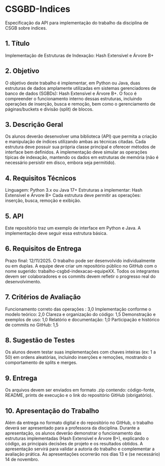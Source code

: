 # CSGBD-Indices
Especificação da API para implementação do trabalho da disciplina de CSGB sobre índices.

## 1. Título
Implementação de Estruturas de Indexação: Hash Extensível e Árvore B+
## 2. Objetivo
O objetivo deste trabalho é implementar, em Python ou Java, duas estruturas de dados amplamente utilizadas em sistemas gerenciadores de banco de dados (SGBDs): Hash Extensível e Árvore B+. O foco é compreender o funcionamento interno dessas estruturas, incluindo operações de inserção, busca e remoção, bem como o gerenciamento de páginas/buckets e divisão (split) de blocos.
## 3. Descrição Geral
Os alunos deverão desenvolver uma biblioteca (API) que permita a criação e manipulação de índices utilizando ambas as técnicas citadas. Cada estrutura deve possuir sua própria classe principal e oferecer métodos de interface bem definidos. A implementação deve simular as operações típicas de indexação, mantendo os dados em estruturas de memória (não é necessário persistir em disco, embora seja permitido).
## 4. Requisitos Técnicos
Linguagem: Python 3.x ou Java 17+
Estruturas a implementar: Hash Extensível e Árvore B+
Cada estrutura deve permitir as operações: inserção, busca, remoção e exibição.

## 5. API
Este repositório traz um exemplo de interface em Python e Java. A implementação deve seguir essa estrutura básica.

## 6. Requisitos de Entrega
Prazo final: 12/11/2025.
O trabalho pode ser desenvolvido individualmente ou em duplas.
A equipe deve criar um repositório público no GitHub com o nome sugerido: trabalho-csgbd-indexacao-equipeXX.
Todos os integrantes devem ser colaboradores e os commits devem refletir o progresso real do desenvolvimento.
## 7. Critérios de Avaliação
Funcionamento correto das operações : 3,0
Implementação conforme o modelo teórico: 2,0
Clareza e organização do código: 1,5
Demonstração e exemplos de uso: 1,0
Relatório e documentação: 1,0
Participação e histórico de commits no GitHub: 1,5

## 8. Sugestão de Testes
Os alunos devem testar suas implementações com chaves inteiras (ex: 1 a 50) em ordens aleatórias, incluindo inserções e remoções, mostrando o comportamento de splits e merges.

## 9. Entrega
Os arquivos devem ser enviados em formato .zip contendo: código-fonte, README, prints de execução e o link do repositório GitHub (obrigatório).

## 10. Apresentação do Trabalho
Além da entrega no formato digital e do repositório no GitHub, o trabalho deverá ser apresentado para a professora da disciplina. Durante a apresentação, os alunos deverão demonstrar o funcionamento das estruturas implementadas (Hash Extensível e Árvore B+), explicando o código, as principais decisões de projeto e os resultados obtidos. A apresentação servirá para validar a autoria do trabalho e complementar a avaliação prática. As apresentações ocorrerão nos dias 13 e (se necessário) 14 de novembro. 


